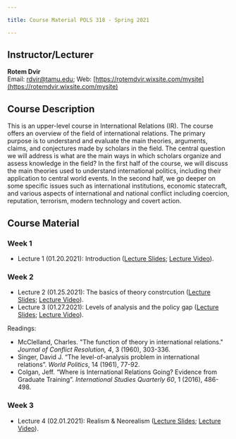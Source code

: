 ```yaml
---

title: Course Material POLS 318 - Spring 2021

---
```


## Instructor/Lecturer
**Rotem Dvir**  
Email: rdvir@tamu.edu; Web: [https://rotemdvir.wixsite.com/mysite](https://rotemdvir.wixsite.com/mysite)

## Course Description
This is an upper-level course in International Relations (IR). The course offers an overview of the field of international relations. The primary purpose is to understand and evaluate the main theories, arguments, claims, and conjectures made by scholars in the field. The central question we will address is what are the main ways in which scholars organize and assess knowledge in the field? In the first half of the course, we will discuss the main theories used to understand international politics, including their application to central world events. In the second half, we go deeper on some specific issues such as international institutions, economic statecraft, and various aspects of international and national conflict including coercion, reputation, terrorism, modern technology and covert action.

## Course Material

### Week 1   

  - Lecture 1 (01.20.2021): Introduction ([Lecture Slides](LectureSlides/318__IR_Lecture_1.pdf); [Lecture Video](https://youtu.be/OLSG4Nybmdk)).  

### Week 2  

  - Lecture 2 (01.25.2021): The basics of theory constrcution ([Lecture Slides](LectureSlides/318__IR_Lecture_2.pdf); [Lecture Video](https://youtu.be/98MUaUNU6Gs)).
  - Lecture 3 (01.27.2021): Levels of analysis and the policy gap ([Lecture Slides](LectureSlides/318__IR_Lecture_3.pdf); [Lecture Video](https://youtu.be/kooM1fEqW0I)).  
  
Readings:  

  - McClelland, Charles. "The function of theory in international relations." *Journal of Conflict Resolution, 4*, 3 (1960), 303-336.
  - Singer, David J. “The level-of-analysis problem in international relations”. *World Politics*, 14 (1961), 77-92.
  - Colgan, Jeff. “Where is International Relations Going? Evidence from Graduate Training”. *International Studies Quarterly 60*, 1 (2016), 486-498.  
  
### Week 3 
 
  - Lecture 4 (02.01.2021): Realism & Neorealism ([Lecture Slides](LectureSlides/318__IR_Lecture_4.pdf); [Lecture Video](https://youtu.be/coDtN1LUuXg)).
 


